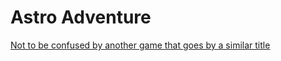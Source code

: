# Astro Adventure

[Not to be confused by another game that goes by a similar title](https://github.com/Lionel-Wilson/Astro-Adventures-Game)
